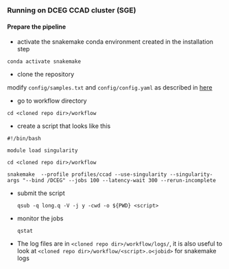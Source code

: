 ### Running on DCEG CCAD cluster (SGE)


#### Prepare the pipeline

- activate the snakemake conda environment created in the installation step 

```conda activate snakemake```

- clone the repository

modify ```config/samples.txt``` and ```config/config.yaml``` as described in [here](inputs_and_outputs.md)


- go to workflow directory

```cd <cloned repo dir>/workflow```

- create a script that looks like this

```
#!/bin/bash

module load singularity

cd <cloned repo dir>/workflow

snakemake  --profile profiles/ccad --use-singularity --singularity-args "--bind /DCEG" --jobs 100 --latency-wait 300 --rerun-incomplete
```

- submit the script 

	```qsub -q long.q -V -j y -cwd -o ${PWD} <script>```

- monitor the jobs

	```qstat```

- The log files are in ```<cloned repo dir>/workflow/logs/```, it is also useful to look at ```<cloned repo dir>/workflow/<script>.o<jobid>``` for snakemake logs
